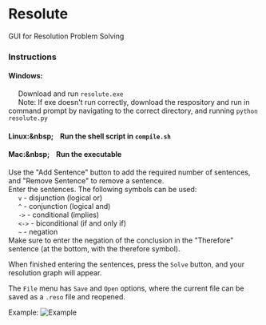 # Resolute
GUI for Resolution Problem Solving

### Instructions
#### Windows:
&nbsp;&nbsp;&nbsp;&nbsp;&nbsp;Download and run ```resolute.exe```\
&nbsp;&nbsp;&nbsp;&nbsp;&nbsp;Note: If exe doesn't run correctly, download the respository and run in command prompt by navigating to the correct directory, and running ```python resolute.py```

#### Linux:\&nbsp;&nbsp;&nbsp;&nbsp;&nbsp;Run the shell script in ```compile.sh```

#### Mac:\&nbsp;&nbsp;&nbsp;&nbsp;&nbsp;Run the executable

Use the "Add Sentence" button to add the required number of sentences, and "Remove Sentence" to remove a sentence.\
Enter the sentences. The following symbols can be used:\
&nbsp;&nbsp;&nbsp;&nbsp;&nbsp;```v``` - disjunction (logical or)\
&nbsp;&nbsp;&nbsp;&nbsp;&nbsp;```^``` - conjunction (logical and)\
&nbsp;&nbsp;&nbsp;&nbsp;&nbsp;```->``` - conditional (implies)\
&nbsp;&nbsp;&nbsp;&nbsp;&nbsp;```<->``` - biconditional (if and only if)\
&nbsp;&nbsp;&nbsp;&nbsp;&nbsp;```~``` - negation\
Make sure to enter the negation of the conclusion in the "Therefore" sentence (at the bottom, with the therefore symbol).

When finished entering the sentences, press the ```Solve``` button, and your resolution graph will appear.

The ```File``` menu has ```Save``` and ```Open``` options, where the current file can be saved as a ```.reso``` file and reopened.

Example:
![Example](https://github.com/matthewyoungbar/Resolute/blob/main/img/Example.png?raw=true)
